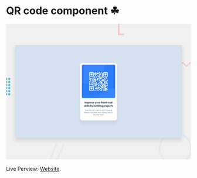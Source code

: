 # QR code component ☘

![Design preview for the QR code component coding challenge](./design/desktop-preview.jpg)

Live Perview: [Website](https://ah-ibrahim.github.io/Projects/QR%20Code/). 
